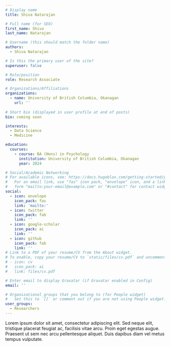 ```yaml
---
# Display name
title: Shiva Natarajan

# Full name (for SEO)
first_name: Shiva
last_name: Natarajan

# Username (this should match the folder name)
authors:
  - Shiva Natarajan

# Is this the primary user of the site?
superuser: false

# Role/position
role: Research Associate

# Organizations/Affiliations
organizations:
  - name: University of British Columbia, Okanagan
    url: ''
    
# Short bio (displayed in user profile at end of posts)
bio: coming soon

interests:
  - Data Science
  - Medicine

education:
  courses:
    - course: BA (Hons) in Psychology
      institution: University of British Columbia, Okanagan
      year: 2024

# Social/Academic Networking
# For available icons, see: https://docs.hugoblox.com/getting-started/page-builder/#icons
#   For an email link, use "fas" icon pack, "envelope" icon, and a link in the
#   form "mailto:your-email@example.com" or "#contact" for contact widget.
social:
  - icon: envelope
    icon_pack: fas
    link: 'mailto:'
  - icon: twitter
    icon_pack: fab
    link: ''
  - icon: google-scholar
    icon_pack: ai
    link: ''
  - icon: github
    icon_pack: fab
    link: ''
# Link to a PDF of your resume/CV from the About widget.
# To enable, copy your resume/CV to `static/files/cv.pdf` and uncomment the lines below.
# - icon: cv
#   icon_pack: ai
#   link: files/cv.pdf

# Enter email to display Gravatar (if Gravatar enabled in Config)
email: ''

# Organizational groups that you belong to (for People widget)
#   Set this to `[]` or comment out if you are not using People widget.
user_groups:
  - Researchers
---
```


Lorem ipsum dolor sit amet, consectetur adipiscing elit. Sed neque elit, tristique placerat feugiat ac, facilisis vitae arcu. Proin eget egestas augue. Praesent ut sem nec arcu pellentesque aliquet. Duis dapibus diam vel metus tempus vulputate.
